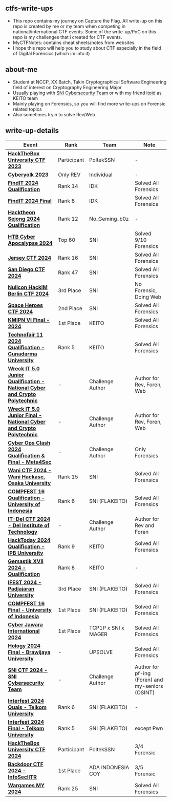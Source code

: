 ## ctfs-write-ups
- This repo contains my journey on Capture the Flag. All write-up on this repo is created by me or my team when competing in national/international CTF events. Some of the write-up/PoC on this repo is my challenges that i created for CTF events.
- MyCTFNotes: contains cheat sheets/notes from websites
- I hope this repo will help you to study about CTF especially in the field of Digital Forensics (which im into it)

## about-me
- Student at NCCP, XX Batch, Takin Cryptographical Software Engineering field of interest on Cryptography Engineering Major
- Usually playing with [SNI Cybersecurity Team](https://serikatnewbie.me) or with my friend [itoid](https://github.com/lightningitoid) as KEITO team
- Mainly playing on Forensics, so you will find more write-ups on Forensic related topics
- Also sometimes tryin to solve Rev/Web 

## write-up-details

| Event | Rank | Team | Note |
|------------------------------|--------------|--------------|--------------|
| **[HackTheBox University CTF 2023](/HTB_Univ2023)** | Participant | PoltekSSN | - |
| **[Cyberyolk 2023](/cyberyolk-2023)** | Only REV | Individual | - |
| **[FindIT 2024 Qualification](/findit-2024-quals)** | Rank 14 | IDK | Solved All Forensics |
| **[FindIT 2024 Final](/findit-2024-final)** | Rank 8 | IDK | Solved All Forensics |
| **[Hacktheon Sejong 2024 Qualification](/hacktheon-2024-quals)** | Rank 12 | No_Geming_b0z | - |
| **[HTB Cyber Apocalypse 2024](/htb-cyberapocalypse2024)** | Top 60 | SNI | Solved 9/10 Forensics |
| **[Jersey CTF 2024](/jerseyctf-2024)** | Rank 16 | SNI | Solved All Forensics |
| **[San Diego CTF 2024](/sandiegoctf-2024)** | Rank 47 | SNI | Solved All Forensics |
| **[Nullcon HackIM Berlin CTF 2024](/nullcon-hackim-berlin-2024)** | 3rd Place | SNI | No Forensic, Doing Web |
| **[Space Heroes CTF 2024](/spaceheroes-2024)** | 2nd Place | SNI | Solved All Forensics |
| **[KMIPN VI Final - 2024](/kmipn-vi-final)** | 1st Place | KEITO | Solved All Forensics |
| **[Technofair 11 2024 Qualification - Gunadarma University](/technofair-11)** | Rank 5 | KEITO | Solved All Forensics |
| **[Wreck IT 5.0 Junior Qualification - National Cyber and Crypto Polytechnic](https://github.com/wondping0/WreckIT5.0_ElimChallenges/tree/main/School)** | - | Challenge Author | Author for Rev, Foren, Web |
| **[Wreck IT 5.0 Junior Final - National Cyber and Crypto Polytechnic](https://github.com/jonscafe/wreckit-50-jr)** | - | Challenge Author | Author for Rev, Foren, Web |
| **[Cyber Ops Clash 2024 Qualification & Final - Meta4Sec](/cyber-ops-clash-2024)** | - | Challenge Author | Only Forensics |
| **[Wani CTF 2024 - Wani Hackase, Osaka University](/wani-ctf-2024)** | Rank 15 | SNI | Solved All Forensics |
| **[COMPFEST 16 Qualification - University of Indonesia](/compfest-2024-quals)** | Rank 6 | SNI (FLAKEITO) | Solved All Forensics |
| **[IT-Del CTF 2024 - Del Institute of Technology](https://github.com/jonscafe/itdel-ctf)** | - | Challenge Author | Author for Rev and Foren |
| **[HackToday 2024 Qualification - IPB University](/hacktoday-2024-quals)** | Rank 9 | KEITO | Solved All Forensics |
| **[Gemastik XVII 2024 - Qualification](/gemastik-2024-quals)** | Rank 8 | KEITO | - |
| **[IFEST 2024 - Padjajaran University](/ifest-2024)** | 3rd Place | SNI (FLAKEITO) | Solved All Forensics |
| **[COMPFEST 16 Final - University of Indonesia](/compfest-2024-final)** | 1st Place | SNI (FLAKEITO) | Solved All Forensics |
| **[Cyber Jawara International 2024](/cyberjawara-international-2024)** | 1st Place | TCP1P x SNI x MAGER | Solved All Forensics |
| **[Hology 2024 Final - Brawijaya University](/hology-2024-final)** | - | UPSOLVE | Solved All Forensics |
| **[SNI CTF 2024 - SNI Cybersecurity Team](https://github.com/serikatnewbie/sni-ctf-2024)** | - | Challenge Author | Author for pf-ing (Foren) and my-seniors (OSINT) |
| **[Interfest 2024 Quals - Telkom University](/interfest-2024-quals)** | Rank 6 | SNI (FLAKEITO) | - |
| **[Interfest 2024 Final - Telkom University](/interfest-2024-final)** | Rank 5 | SNI (FLAKEITO) | except Pwn |
| **[HackTheBox University CTF 2024](/hackthebox-uni-2024)** | Participant | PoltekSSN | 3/4 Forensic |
| **[Backdoor CTF 2024 - InfoSecIITR](/backdoor-ctf-2024)** | 1st Place | ADA INDONESIA COY | 3/5 Forensic |
| **[Wargames MY 2024](/wargames-my-2024)** | Rank 25 | SNI | Solved All Forensics |
